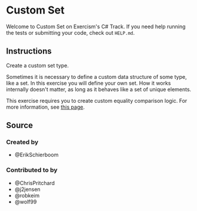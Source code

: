 # Custom Set

Welcome to Custom Set on Exercism's C# Track.
If you need help running the tests or submitting your code, check out `HELP.md`.

## Instructions

Create a custom set type.

Sometimes it is necessary to define a custom data structure of some type, like a set.
In this exercise you will define your own set.
How it works internally doesn't matter, as long as it behaves like a set of unique elements.

This exercise requires you to create custom equality comparison logic.
For more information, see [this page](https://docs.microsoft.com/en-us/dotnet/api/system.object.equals).

## Source

### Created by

- @ErikSchierboom

### Contributed to by

- @ChrisPritchard
- @j2jensen
- @robkeim
- @wolf99